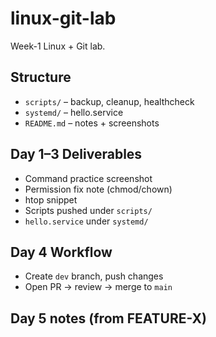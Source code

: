 # linux-git-lab
Week-1 Linux + Git lab.

## Structure
- `scripts/` – backup, cleanup, healthcheck
- `systemd/` – hello.service
- `README.md` – notes + screenshots

## Day 1–3 Deliverables
- Command practice screenshot
- Permission fix note (chmod/chown)
- htop snippet
- Scripts pushed under `scripts/`
- `hello.service` under `systemd/`

## Day 4 Workflow
- Create `dev` branch, push changes
- Open PR → review → merge to `main`

## Day 5 notes (from FEATURE-X)

